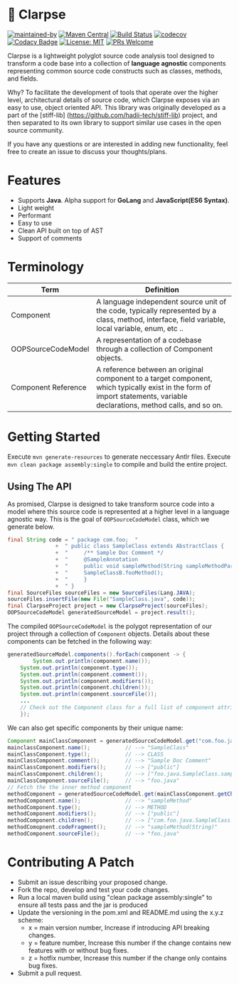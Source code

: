 # :rocket: Clarpse 
[![maintained-by](https://img.shields.io/badge/Maintained%20by-Hadii%20Technologies-violet.svg)](https://hadii.ca) [![Maven Central](https://maven-badges.herokuapp.com/maven-central/com.github.hadii-tech/clarpse/badge.svg)](https://maven-badges.herokuapp.com/maven-central/com.github.hadii-tech/clarpse) [![Build Status](https://travis-ci.com/hadii-tech/clarpse.svg?branch=master)](https://travis-ci.com/hadii-tech/clarpse) [![codecov](https://codecov.io/gh/hadii-tech/clarpse/branch/master/graph/badge.svg)](https://codecov.io/gh/hadii-tech/clarpse) [![Codacy Badge](https://api.codacy.com/project/badge/Grade/2685a1fc39474c11bd882cd4bd738115)](https://www.codacy.com/app/clarity-bot-admin/clarpse?utm_source=github.com&amp;utm_medium=referral&amp;utm_content=clarity-org/clarpse&amp;utm_campaign=Badge_Grade)  [![License: MIT](https://img.shields.io/badge/License-MIT-yellow.svg)](https://opensource.org/licenses/MIT) [![PRs Welcome](https://img.shields.io/badge/PRs-welcome-brightgreen.svg?style=flat-square)](http://makeapullrequest.com)

Clarpse is a lightweight polyglot source code analysis tool designed to transform a code base into a collection of **language agnostic** components representing common source code constructs such as classes, methods, and fields. 

Why? To facilitate the development of tools that operate over the higher level, architectural details of source code, which Clarpse exposes via an easy to use, object oriented API. This library was originally developed as a part of the [stiff-lib] (https://github.com/hadii-tech/stiff-lib) project, and then separated to its own library to support similar use cases in the open source community.

If you have any questions or are interested in adding new functionality, feel free to create an issue to discuss your thoughts/plans.

# Features

 - Supports **Java**. Alpha support for **GoLang** and **JavaScript(ES6 Syntax)**. 
 - Light weight
 - Performant
 - Easy to use
 - Clean API built on top of AST
 - Support of comments

# Terminology
| Term                 | Definition                                                                                                                                                                  |
|----------------------|-----------------------------------------------------------------------------------------------------------------------------------------------------------------------------|
| Component            | A language independent source unit of the code, typically represented by a class, method, interface, field variable, local variable, enum, etc ..                                                       |
|  OOPSourceCodeModel  |                                                  A representation of a codebase through a collection of Component objects.                                                  |
| Component Reference | A reference between an original component to a target component, which typically exist in the form of import statements, variable declarations, method calls, and so on. |

# Getting Started
Execute `mvn generate-resources` to generate neccessary Antlr files. Execute `mvn clean package assembly:single` to compile and build the entire project.

## Using The API
As promised, Clarpse is designed to take transform source code into a model where this source code is represented at a higher level in a language agnostic way. This is the goal of `OOPSourceCodeModel` class, which we generate below.
```java
final String code = " package com.foo;  "
		       +  " public class SampleClass extends AbstractClass {                                                 "
		       +  "     /** Sample Doc Comment */                                              "
		       +  "     @SampleAnnotation                                                      "
		       +  "     public void sampleMethod(String sampleMethodParam) throws AnException {"   
		       +  "     SampleClassB.fooMethod();
		       +  "     }                                                                      "
		       +  " }                                                                          ";;
final SourceFiles sourceFiles = new SourceFiles(Lang.JAVA);
sourceFiles.insertFile(new File("SampleClass.java", code));
final ClarpseProject project = new ClarpseProject(sourceFiles);
OOPSourceCodeModel generatedSourceModel = project.result();
```
The compiled `OOPSourceCodeModel` is the polygot representation of our project through a collection of `Component` objects. Details about these components can be fetched in the following way:
```java
generatedSourceModel.components().forEach(component -> {
        System.out.println(component.name());
	System.out.println(component.type());           
	System.out.println(component.comment());        
	System.out.println(component.modifiers());      
	System.out.println(component.children());       
	System.out.println(component.sourceFile());
	...
	// Check out the Component class for a full list of component attributes that can be retrieved
    });
```
We can also get specific components by their unique name:
```java
Component mainClassComponent = generatedSourceCodeModel.get("com.foo.java.SampleClass");
mainclassComponent.name();           // --> "SampleClass"
mainClassComponent.type();           // --> CLASS
mainClassComponent.comment();        // --> "Sample Doc Comment"
mainClassComponent.modifiers();      // --> ["public"]
mainClassComponent.children();       // --> ["foo.java.SampleClass.sampleMethod(java.lang.String)"]
mainClassComponent.sourceFile();     // --> "foo.java"
// Fetch the the inner method component
methodComponent = generatedSourceCodeModel.get(mainClassComponent.getChildren().get(0));
methodComponent.name();              // --> "sampleMethod"
methodComponent.type();              // --> METHOD
methodComponent.modifiers();         // --> ["public"]
methodComponent.children();          // --> ["com.foo.java.SampleClass.sampleMethod(String).sampleMethodParam"]
methodComopnent.codeFragment();      // --> "sampleMethod(String)"
methodComponent.sourceFile();        // --> "foo.java"
```
 
# Contributing A Patch

- Submit an issue describing your proposed change.
- Fork the repo, develop and test your code changes.
- Run a local maven build using "clean package assembly:single" to ensure all tests pass and the jar is produced
- Update the versioning in the pom.xml and README.md using the x.y.z scheme:
	- x = main version number, Increase if introducing API breaking changes.
	- y = feature number, Increase this number if the change contains new features with or without bug fixes.
	- z = hotfix number, Increase this number if the change only contains bug fixes.
-  Submit a pull request.


